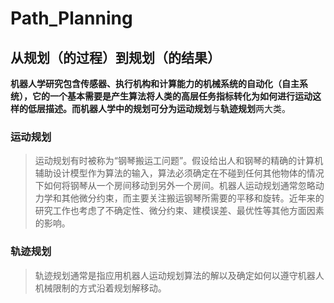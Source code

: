 # Path_Planning
## 从规划（的过程）到规划（的结果）
**机器人学研究包含传感器、执行机构和计算能力的机械系统的自动化（自主系统），它的一个基本需要是产生算法将人类的高层任务指标转化为如何进行运动这样的低层描述。**而机器人学中的规划可分为**运动规划**与**轨迹规划**两大类。


### 运动规划
> 运动规划有时被称为“钢琴搬运工问题”。假设给出人和钢琴的精确的计算机辅助设计模型作为算法的输入，算法必须确定在不碰到任何其他物体的情况下如何将钢琴从一个房间移动到另外一个房间。机器人运动规划通常忽略动力学和其他微分约束，而主要关注搬运钢琴所需要的平移和旋转。近年来的研究工作也考虑了不确定性、微分约束、建模误差、最优性等其他方面因素的影响。



### 轨迹规划
> 轨迹规划通常是指应用机器人运动规划算法的解以及确定如何以遵守机器人机械限制的方式沿着规划解移动。


